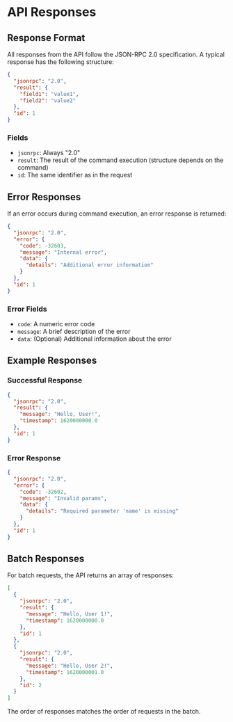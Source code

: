 # API Responses

## Response Format

All responses from the API follow the JSON-RPC 2.0 specification. A typical response has the following structure:

```json
{
  "jsonrpc": "2.0",
  "result": {
    "field1": "value1",
    "field2": "value2"
  },
  "id": 1
}
```

### Fields

- `jsonrpc`: Always "2.0"
- `result`: The result of the command execution (structure depends on the command)
- `id`: The same identifier as in the request

## Error Responses

If an error occurs during command execution, an error response is returned:

```json
{
  "jsonrpc": "2.0",
  "error": {
    "code": -32603,
    "message": "Internal error",
    "data": {
      "details": "Additional error information"
    }
  },
  "id": 1
}
```

### Error Fields

- `code`: A numeric error code
- `message`: A brief description of the error
- `data`: (Optional) Additional information about the error

## Example Responses

### Successful Response

```json
{
  "jsonrpc": "2.0",
  "result": {
    "message": "Hello, User!",
    "timestamp": 1620000000.0
  },
  "id": 1
}
```

### Error Response

```json
{
  "jsonrpc": "2.0",
  "error": {
    "code": -32602,
    "message": "Invalid params",
    "data": {
      "details": "Required parameter 'name' is missing"
    }
  },
  "id": 1
}
```

## Batch Responses

For batch requests, the API returns an array of responses:

```json
[
  {
    "jsonrpc": "2.0",
    "result": {
      "message": "Hello, User 1!",
      "timestamp": 1620000000.0
    },
    "id": 1
  },
  {
    "jsonrpc": "2.0",
    "result": {
      "message": "Hello, User 2!",
      "timestamp": 1620000001.0
    },
    "id": 2
  }
]
```

The order of responses matches the order of requests in the batch. 